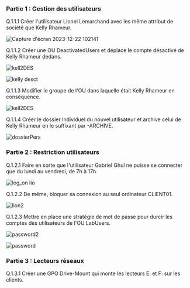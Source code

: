### Partie 1 : Gestion des utilisateurs

Q.1.1.1 Créer l'utilisateur Lionel Lemarchand avec les même attribut de société que Kelly Rhameur.

![Capture d'écran 2023-12-22 102141](https://github.com/Bouns77/Checkpoint_3/assets/144699498/aee1a87e-29a7-42bf-b4c0-2f51c9775c9a)

Q.1.1.2 Créer une OU DeactivatedUsers et déplace le compte désactivé de Kelly Rhameur dedans.

![kell2DES](https://github.com/Bouns77/Checkpoint_3/assets/144699498/50fbee4c-79e2-4d99-be58-01ef94a8c6ec)

![kelly desct](https://github.com/Bouns77/Checkpoint_3/assets/144699498/292f078e-2a36-42ba-8803-3bea5e5398de)

Q.1.1.3 Modifier le groupe de l'OU dans laquelle était Kelly Rhameur en conséquence.

![kell2DES](https://github.com/Bouns77/Checkpoint_3/assets/144699498/14818619-833b-47bd-98eb-3634e27574dc)

Q.1.1.4 Créer le dossier Individuel du nouvel utilisateur et archive celui de Kelly Rhameur en le suffixant par -ARCHIVE.

![dossierPers](https://github.com/Bouns77/Checkpoint_3/assets/144699498/6270eb99-ed10-4927-8dd3-1063c0e07c37)

### Partie 2 : Restriction utilisateurs

Q.1.2.1 Faire en sorte que l'utilisateur Gabriel Ghul ne puisse se connecter que du lundi au vendredi, de 7h à 17h.

![log_on lio](https://github.com/Bouns77/Checkpoint_3/assets/144699498/cc238a67-d472-450d-b790-4788f43c7280)

Q.1.2.2 De même, bloquer sa connexion au seul ordinateur CLIENT01.

![lion2](https://github.com/Bouns77/Checkpoint_3/assets/144699498/0f0136d8-c5c7-4c2c-8ec8-7a0f59984086)

Q.1.2.3 Mettre en place une stratégie de mot de passe pour durcir les comptes des utilisateurs de l'OU LabUsers.

![password2](https://github.com/Bouns77/Checkpoint_3/assets/144699498/38c32ee6-ac44-4a4d-a26c-224df0acdd9a)

![password](https://github.com/Bouns77/Checkpoint_3/assets/144699498/d5c05baf-1b9b-4837-8c84-bdfe01768d42)

### Partie 3 : Lecteurs réseaux

Q.1.3.1 Créer une GPO Drive-Mount qui monte les lecteurs E: et F: sur les clients.




